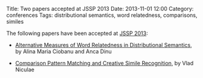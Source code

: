 Title: Two papers accepted at JSSP 2013
Date: 2013-11-01 12:00
Category: conferences
Tags: distributional semantics, word relatedness, comparisons, similes

The following papers have been accepted at [JSSP 2013](http://jssp2013.fbk.eu):

 - [Alternative Measures of Word Relatedness in Distributional Semantics](papers/ciobanu13b.pdf), by
 Alina Maria Ciobanu and Anca Dinu

 - [Comparison Pattern Matching and Creative Simile
   Recognition](papers/niculae13b.pdf), by
 Vlad Niculae

